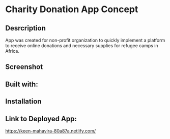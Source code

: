 # Charity Donation App Concept 



## Desrcription

App was created for non-profit organization to quickly implement a platform to receive online donations and necessary  supplies for refugee camps in Africa.


## Screenshot


## Built with:


## Installation


## Link to Deployed App:
https://keen-mahavira-80a87a.netlify.com/

  
  
  
